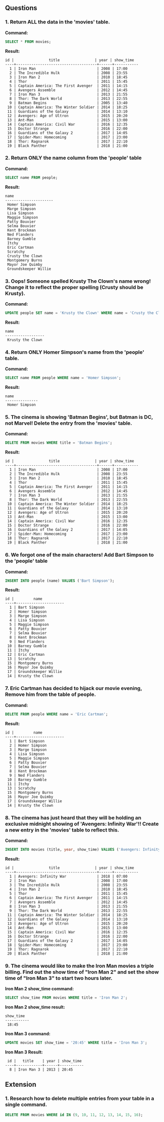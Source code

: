 ## Questions

### 1.  Return ALL the data in the 'movies' table.

**Command:**
```sql
SELECT * FROM movies;
```

**Result:**
```
id |                title                | year | show_time
----+-------------------------------------+------+-----------
  1 | Iron Man                            | 2008 | 17:00
  2 | The Incredible Hulk                 | 2008 | 23:55
  3 | Iron Man 2                          | 2010 | 18:45
  4 | Thor                                | 2011 | 15:45
  5 | Captain America: The First Avenger  | 2011 | 14:15
  6 | Avengers Assemble                   | 2012 | 14:45
  7 | Iron Man 3                          | 2013 | 21:55
  8 | Thor: The Dark World                | 2013 | 22:55
  9 | Batman Begins                       | 2005 | 13:40
 10 | Captain America: The Winter Soldier | 2014 | 18:25
 11 | Guardians of the Galaxy             | 2014 | 13:10
 12 | Avengers: Age of Ultron             | 2015 | 20:20
 13 | Ant-Man                             | 2015 | 13:00
 14 | Captain America: Civil War          | 2016 | 12:35
 15 | Doctor Strange                      | 2016 | 22:00
 16 | Guardians of the Galaxy 2           | 2017 | 14:05
 17 | Spider-Man: Homecoming              | 2017 | 23:00
 18 | Thor: Ragnarok                      | 2017 | 22:10
 19 | Black Panther                       | 2018 | 21:00
```
### 2.  Return ONLY the name column from the 'people' table

**Command:**
```sql
SELECT name FROM people;
```

**Result:**
```
name
----------------------
 Homer Simpson
 Marge Simpson
 Lisa Simpson
 Maggie Simpson
 Patty Bouvier
 Selma Bouvier
 Kent Brockman
 Ned Flanders
 Barney Gumble
 Itchy
 Eric Cartman
 Scratchy
 Crusty the Clown
 Montgomery Burns
 Mayor Joe Quimby
 Groundskeeper Willie
```
### 3.  Oops! Someone spelled Krusty The Clown's name wrong! Change it to reflect the proper spelling (Crusty should be Krusty).

**Command:**
```sql
UPDATE people SET name = 'Krusty the Clown' WHERE name = 'Crusty the Clown';
```

**Result:**
```
name
------------------
 Krusty the Clown
```
### 4.  Return ONLY Homer Simpson's name from the 'people' table.

**Command:**
```sql
SELECT name FROM people WHERE name = 'Homer Simpson';
```

**Result:**
```
name
---------------
 Homer Simpson
```
### 5.  The cinema is showing 'Batman Begins', but Batman is DC, not Marvel! Delete the entry from the 'movies' table.

**Command:**
```sql
DELETE FROM movies WHERE title = 'Batman Begins';
```

**Result:**
```
id |                title                | year | show_time
----+-------------------------------------+------+-----------
  1 | Iron Man                            | 2008 | 17:00
  2 | The Incredible Hulk                 | 2008 | 23:55
  3 | Iron Man 2                          | 2010 | 18:45
  4 | Thor                                | 2011 | 15:45
  5 | Captain America: The First Avenger  | 2011 | 14:15
  6 | Avengers Assemble                   | 2012 | 14:45
  7 | Iron Man 3                          | 2013 | 21:55
  8 | Thor: The Dark World                | 2013 | 22:55
 10 | Captain America: The Winter Soldier | 2014 | 18:25
 11 | Guardians of the Galaxy             | 2014 | 13:10
 12 | Avengers: Age of Ultron             | 2015 | 20:20
 13 | Ant-Man                             | 2015 | 13:00
 14 | Captain America: Civil War          | 2016 | 12:35
 15 | Doctor Strange                      | 2016 | 22:00
 16 | Guardians of the Galaxy 2           | 2017 | 14:05
 17 | Spider-Man: Homecoming              | 2017 | 23:00
 18 | Thor: Ragnarok                      | 2017 | 22:10
 19 | Black Panther                       | 2018 | 21:00
```
### 6.  We forgot one of the main characters! Add Bart Simpson to the 'people' table

**Command:**
```sql
INSERT INTO people (name) VALUES ('Bart Simpson');
```

**Result:**
```
id |         name
----+----------------------
  1 | Bart Simpson
  2 | Homer Simpson
  3 | Marge Simpson
  4 | Lisa Simpson
  5 | Maggie Simpson
  6 | Patty Bouvier
  7 | Selma Bouvier
  8 | Kent Brockman
  9 | Ned Flanders
 10 | Barney Gumble
 11 | Itchy
 12 | Eric Cartman
 13 | Scratchy
 15 | Montgomery Burns
 16 | Mayor Joe Quimby
 17 | Groundskeeper Willie
 14 | Krusty the Clown
```
### 7.  Eric Cartman has decided to hijack our movie evening, Remove him from the table of people.

**Command:**
```sql
DELETE FROM people WHERE name = 'Eric Cartman';
```

**Result:**
```
id |         name
----+----------------------
  1 | Bart Simpson
  2 | Homer Simpson
  3 | Marge Simpson
  4 | Lisa Simpson
  5 | Maggie Simpson
  6 | Patty Bouvier
  7 | Selma Bouvier
  8 | Kent Brockman
  9 | Ned Flanders
 10 | Barney Gumble
 11 | Itchy
 13 | Scratchy
 15 | Montgomery Burns
 16 | Mayor Joe Quimby
 17 | Groundskeeper Willie
 14 | Krusty the Clown
```
### 8.  The cinema has just heard that they will be holding an exclusive midnight showing of 'Avengers: Infinity War'!! Create a new entry in the 'movies' table to reflect this.

**Command:**
```sql
INSERT INTO movies (title, year, show_time) VALUES ('Avengers: Infinity War', 2018, '07:00');
```

**Result:**
```
id |                title                | year | show_time
----+-------------------------------------+------+-----------
  1 | Avengers: Infinity War              | 2018 | 07:00
  2 | Iron Man                            | 2008 | 17:00
  3 | The Incredible Hulk                 | 2008 | 23:55
  4 | Iron Man 2                          | 2010 | 18:45
  5 | Thor                                | 2011 | 15:45
  6 | Captain America: The First Avenger  | 2011 | 14:15
  7 | Avengers Assemble                   | 2012 | 14:45
  8 | Iron Man 3                          | 2013 | 21:55
  9 | Thor: The Dark World                | 2013 | 22:55
 11 | Captain America: The Winter Soldier | 2014 | 18:25
 12 | Guardians of the Galaxy             | 2014 | 13:10
 13 | Avengers: Age of Ultron             | 2015 | 20:20
 14 | Ant-Man                             | 2015 | 13:00
 15 | Captain America: Civil War          | 2016 | 12:35
 16 | Doctor Strange                      | 2016 | 22:00
 17 | Guardians of the Galaxy 2           | 2017 | 14:05
 18 | Spider-Man: Homecoming              | 2017 | 23:00
 19 | Thor: Ragnarok                      | 2017 | 22:10
 20 | Black Panther                       | 2018 | 21:00
```
### 9.  The cinema would like to make the Iron Man movies a triple billing. Find out the show time of "Iron Man 2" and set the show time of "Iron Man 3" to start two hours later.

**Iron Man 2 show_time command:**
```sql
SELECT show_time FROM movies WHERE title = 'Iron Man 2';
```

**Iron Man 2 show_time result:**
```
show_time
-----------
 18:45
```

**Iron Man 3 command:**
```sql
UPDATE movies SET show_time = '20:45' WHERE title = 'Iron Man 3';
```

**Iron Man 3 Result:**
```
 id |   title    | year | show_time
----+------------+------+-----------
  8 | Iron Man 3 | 2013 | 20:45
```
## Extension

### 1.  Research how to delete multiple entries from your table in a single command.

```sql
DELETE FROM movies WHERE id IN (9, 10, 11, 12, 13, 14, 15, 16);
```
